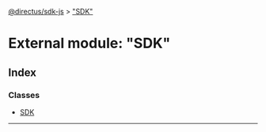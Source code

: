 [@directus/sdk-js](../README.md) > ["SDK"](../modules/_sdk_.md)

# External module: "SDK"

## Index

### Classes

* [SDK](../classes/_sdk_.sdk.md)

---

